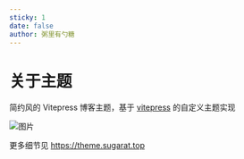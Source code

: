 ```yaml
---
sticky: 1
date: false
author: 粥里有勺糖
---
```

# 关于主题

简约风的 Vitepress 博客主题，基于 [vitepress](https://vitepress.vuejs.org/) 的自定义主题实现

![图片](https://img.cdn.sugarat.top/mdImg/MTY3MzE3MDUxOTMwMw==673170519303)

更多细节见 https://theme.sugarat.top
